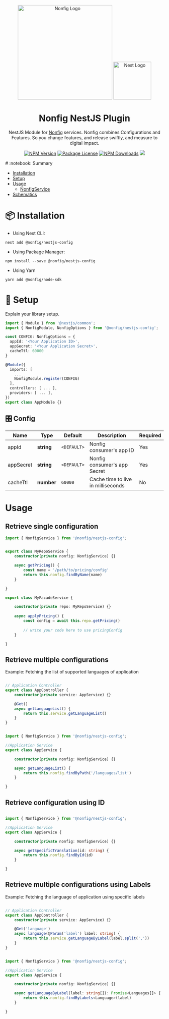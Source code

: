 <p align="center">
  <a href="https://nonfig.com/" target="blank"><img src="https://www.nonfig.com/wp-content/uploads/2020/07/nonfig-logo.png" width="300" alt="Nonfig Logo" /></a>
  <a href="https://nestjs.com/" target="blank"><img src="https://nestjs.com/img/logo-small.svg" width="120" alt="Nest Logo" /></a>
</p>
<h1 align="center"> Nonfig NestJS Plugin </h1>
<p align="center">
  NestJS Module for <a href="https://nonfig.com" target="_blank">Nonfig</a> services. Nonfig combines Configurations and Features. So you change features, and release swiftly, and measure to digital impact.
</p>
<p align="center">
<a href="https://www.npmjs.com/~nonfig" target="_blank"><img src="https://img.shields.io/npm/v/@nonfig/nestjs-config.svg" alt="NPM Version" /></a>
<a href="https://www.npmjs.com/~nonfig" target="_blank"><img src="https://img.shields.io/npm/l/@nonfig/nestjs-config.svg" alt="Package License" /></a>
<a href="https://www.npmjs.com/~nonfig" target="_blank"><img src="https://img.shields.io/npm/dm/@nonfig/nestjs-config.svg" alt="NPM Downloads" /></a>
<a href="https://twitter.com/nonfig" target="_blank"><img src="https://img.shields.io/twitter/follow/nonfig.svg?style=social&label=Follow"></a>
</p>
# :notebook: Summary

* [Installation](#installation)
* [Setup](#setup)
* [Usage](#usage)
  * [NonfigService](#librarynameservice)
* [Schematics](#schematics)

# :package: Installation

* Using Nest CLI:
```
nest add @nonfig/nestjs-config
```

* Using Package Manager: 
```
npm install --save @nonfig/nestjs-config
```

* Using Yarn
```bash
yarn add @nonfig/node-sdk
```

# :wrench: Setup

Explain your library setup.

```typescript
import { Module } from '@nestjs/common';
import { NonfigModule, NonfigOptions } from '@nonfig/nestjs-config';

const CONFIG: NonfigOptions = {
  appId: '<Your Application ID>',
  appSecret: '<Your Application Secret>',
  cacheTtl: 60000  
}

@Module({
  imports: [
    ...
    NonfigModule.register(CONFIG)
  ],
  controllers: [ ... ],
  providers: [ ... ],
})
export class AppModule {}
```

## :control_knobs: Config

| Name | Type | Default | Description | Required |
| --- | --- | --- | --- | --- |
| appId | __string__ | `<DEFAULT>` | Nonfig consumer's app ID | Yes |
| appSecret | __string__ | `<DEFAULT>` | Nonfig consumer's app Secret | Yes |
| cacheTtl | __number__ | `60000` | Cache time to live in milliseconds | No |

# Usage

## Retrieve single configuration

```ts
import { NonfigService } from '@nonfig/nestjs-config';


export class MyRepoService {
    constructor(private nonfig: NonfigService) {}

    async getPricing() {
        const name = '/path/to/pricing/config'
        return this.nonfig.findByName(name)
    }

}

export class MyFacadeService {

    constructor(private repo: MyRepoService) {}
    
    async applyPricing() {
        const config = await this.repo.getPricing()
        
        // write your code here to use pricingConfig
    }   

}
```

## Retrieve multiple configurations
Example: Fetching the list of supported languages of application

```ts

// Application Controller
export class AppController {
    constructor(private service: AppService) {}

    @Get()
    async getLanguageList() {
        return this.service.getLanguageList()
    }   
}


import { NonfigService } from '@nonfig/nestjs-config';

//Application Service
export class AppService {

    constructor(private nonfig: NonfigService) {}

    async getLanguageList() {
        return this.nonfig.findByPath('/languages/list')
    }   

}
```

## Retrieve configuration using ID
```ts

import { NonfigService } from '@nonfig/nestjs-config';

//Application Service
export class AppService {

    constructor(private nonfig: NonfigService) {}

    async getSpecificTranslation(id: string) {
        return this.nonfig.findById(id)
    }   

}
```

## Retrieve multiple configurations using Labels
Example: Fetching the language of application using specific labels
```ts

// Application Controller
export class AppController {
    constructor(private service: AppService) {}

    @Get('language')
    async language(@Param('label') label: string) {
        return this.service.getLanguageByLabel(label.split(','))
    }   
}


import { NonfigService } from '@nonfig/nestjs-config';

//Application Service
export class AppService {

    constructor(private nonfig: NonfigService) {}

    async getLanguageByLabel(label: string[]): Promise<Languages[]> {
        return this.nonfig.findByLabels<Language>(label)
    }   

}
```

